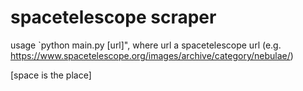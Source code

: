 # spacetelescope scraper

usage `python main.py [url]", where url a spacetelescope url (e.g. https://www.spacetelescope.org/images/archive/category/nebulae/)

[space is the place]
